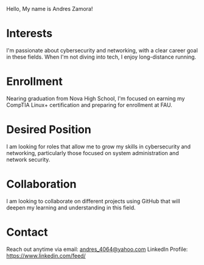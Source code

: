 Hello, My name is Andres Zamora!
# Interests
I'm passionate about cybersecurity and networking, with a clear career goal in these fields. When I'm not diving into tech, I enjoy long-distance running.
# Enrollment
Nearing graduation from Nova High School, I'm focused on earning my CompTIA Linux+ certification and preparing for enrollment at FAU.
# Desired Position
I am looking for roles that allow me to grow my skills in cybersecurity and networking, particularly those focused on system administration and network security.
# Collaboration
I am looking to collaborate on different projects using GitHub that will deepen my learning and understanding in this field.
# Contact
Reach out anytime via email: andres_4064@yahoo.com
LinkedIn Profile: https://www.linkedin.com/feed/
